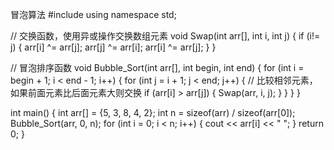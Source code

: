 冒泡算法
#include <iostream>
using namespace std;

// 交换函数，使用异或操作交换数组元素
void Swap(int arr[], int i, int j) {
    if (i!= j) {
        arr[i] ^= arr[j];
        arr[j] ^= arr[i];
        arr[i] ^= arr[j];
    }
}

// 冒泡排序函数
void Bubble_Sort(int arr[], int begin, int end) {
    for (int i = begin + 1; i < end - 1; i++) {
        for (int j = i + 1; j < end; j++) {
            // 比较相邻元素，如果前面元素比后面元素大则交换
            if (arr[i] > arr[j]) {
                Swap(arr, i, j);
            }
        }
    }
}

int main() {
    int arr[] = {5, 3, 8, 4, 2};
    int n = sizeof(arr) / sizeof(arr[0]);
    Bubble_Sort(arr, 0, n);
    for (int i = 0; i < n; i++) {
        cout << arr[i] << " ";
    }
    return 0;
}

